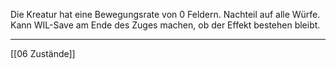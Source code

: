 Die Kreatur hat eine Bewegungsrate von 0 Feldern.
Nachteil auf alle Würfe.
Kann WIL-Save am Ende des Zuges machen, ob der Effekt bestehen bleibt. 

---
[[06 Zustände]]